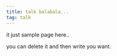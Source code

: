 ```yaml
---
title: talk balabala...
tag: talk
---
```


it just sample page here..

you can delete it and then write you want.
